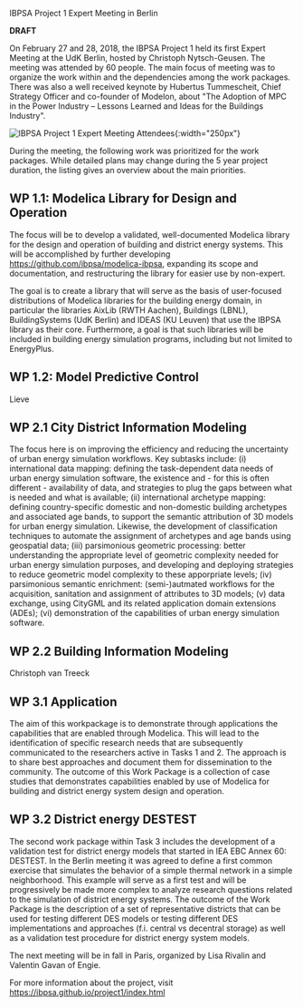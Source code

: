 IBPSA Project 1 Expert Meeting in Berlin

**DRAFT**

On February 27 and 28, 2018, the IBPSA Project 1 held its first Expert Meeting at the UdK Berlin, hosted by Christoph Nytsch-Geusen.
The meeting was attended by 60 people. The main focus of meeting was to organize the work
within and the dependencies among the work packages. There was also a
well received keynote by Hubertus Tummescheit,
Chief Strategy Officer and co-founder of Modelon,
about "The Adoption of MPC in the Power Industry – Lessons Learned and Ideas for the Buildings Industry".

![IBPSA Project 1 Expert Meeting Attendees](berlin-photo.jpg "IBPSA Project 1 Expert Meeting Attendees"){:width="250px"}

During the meeting, the following work was prioritized for the work packages.
While detailed plans may change during the 5 year project duration,
the listing gives an overview about the main priorities.

## WP 1.1: Modelica Library for Design and Operation

The focus will be to develop a validated, well-documented Modelica library
for the design and operation of building and district energy systems. This will be
accomplished by further developing https://github.com/ibpsa/modelica-ibpsa, expanding
its scope and documentation, and restructuring the library for easier use by non-expert.

The goal is to create a library that will serve as the basis of user-focused distributions
of Modelica libraries for the building energy domain, in particular the libraries
AixLib (RWTH Aachen), Buildings (LBNL), BuildingSystems (UdK Berlin) and IDEAS (KU Leuven)
that use the IBPSA library as their core. Furthermore, a goal is that such libraries
will be included in building energy simulation programs, including but not limited to EnergyPlus.

## WP 1.2: Model Predictive Control

Lieve

## WP 2.1 City District Information Modeling

The focus here is on improving the efficiency and reducing the uncertainty of urban energy simulation workflows. Key subtasks include: (i) international data mapping: defining the task-dependent data needs of urban energy simulation software, the existence and - for this is often different - availability of data, and strategies to plug the gaps between what is needed and what is available; (ii) international archetype mapping: defining country-specific domestic and non-domestic building archetypes and associated age bands, to support the semantic attribution of 3D models for urban energy simulation. Likewise, the development of classification techniques to automate the assignment of archetypes and age bands using geospatial data; (iii) parsimonious geometric processing: better understanding the appropriate level of geometric complexity needed for urban energy simulation purposes, and developing and deploying strategies to reduce geometric model complexity to these apporpriate levels; (iv) parsimonious semantic enrichment: (semi-)autmated workflows for the acquisition, sanitation and assignment of attributes to 3D models; (v) data exchange, using CityGML and its related application domain extensions (ADEs); (vi) demonstration of the capabilities of urban energy simulation software. 

## WP 2.2 Building Information Modeling

Christoph van Treeck

## WP 3.1 Application

The aim of this workpackage is to demonstrate through applications the capabilities that are enabled through Modelica. This will lead to the identification of specific research needs that are subsequently communicated to the researchers active in Tasks 1 and 2. The approach is to share best approaches and document them for dissemination to the community. The outcome of this Work Package is a collection of case studies that demonstrates capabilities enabled by use of Modelica for building and district energy system design and operation.

## WP 3.2 District energy DESTEST

The second work package within Task 3 includes the development of a validation test for district energy models that started in IEA EBC Annex 60: DESTEST. In the Berlin meeting it was agreed to define a first common exercise that simulates the behavior of a simple thermal network in a simple neighborhood. This example will serve as a first test and will be progressively be made more complex to analyze research questions related to the simulation of district energy systems. The outcome of the Work Package is the description of a set of representative districts that can be used for testing different DES models or testing different DES implementations and approaches (f.i. central vs decentral storage) as well as a validation test procedure for district energy system models.


The next meeting will be in fall in Paris, organized by Lisa Rivalin and Valentin Gavan of Engie.

For more information about the project, visit https://ibpsa.github.io/project1/index.html
